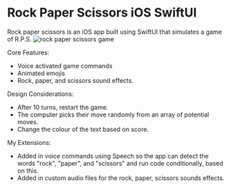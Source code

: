 # Rock Paper Scissors iOS SwiftUI
Rock paper scissors is an iOS app built using SwiftUI that simulates a game of R.P.S.
![rock paper scissors game](https://user-images.githubusercontent.com/63089587/156915752-d5bf3e28-75ef-4813-a0c8-d085aa054f4f.gif)

Core Features:
- Voice activated game commands
- Animated emojis
- Rock, paper, and scissors sound effects.

Design Considerations:
- After 10 turns, restart the game.
- The computer picks their move randomly from an array of potential moves.
- Change the colour of the text based on score.

My Extensions:
- Added in voice commands using Speech so the app can detect the words "rock", "paper", and "scissors" and run code conditionally, based on this.
- Added in custom audio files for the rock, paper, scissors sounds effects.
